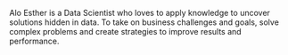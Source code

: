 Alo Esther is a Data Scientist who loves to apply knowledge to uncover solutions hidden in data. To take on business challenges and goals, solve complex problems and create strategies to improve results and performance.

<!--
**aloesther/aloesther** is a ✨ _special_ ✨ repository because its `README.md` (this file) appears on your GitHub profile.

Here are some ideas to get you started:


